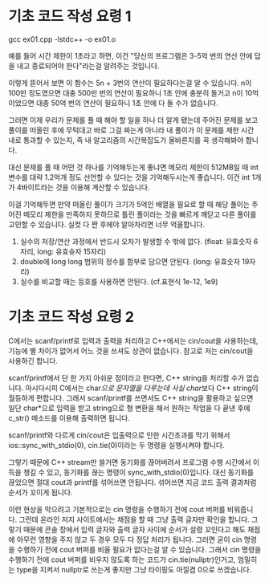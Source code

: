 # 기초 코드 작성 요령 1
gcc ex01.cpp -lstdc++ -o ex01.o

예를 들어 시간 제한이 1초라고 하면, 이건 "당신의 프로그램은 3-5억 번의 연산 안에 답을 내고 종료되어야 한다"라는걸 알려주는 것입니다.

이렇게 뜯어서 보면 이 함수는 5n + 3번의 연산이 필요하다는걸 알 수 있습니다. n이 100만 정도였으면 대충 500만 번의 연산이 필요하니 1초 안에 충분히 돌거고 n이 10억이었으면 대충 50억 번의 연산이 필요하니 1초 안에 다 돌 수가 없습니다.

그러면 이제 우리가 문제를 풀 때 해야 할 일을 하나 더 알게 됐는데 주어진 문제를 보고 풀이를 떠올린 후에 무턱대고 바로 그걸 짜는게 아니라 내 풀이가 이 문제를 제한 시간 내로 통과할 수 있는지, 즉 내 알고리즘의 시간복잡도가 올바른지를 꼭 생각해봐야 합니다.

대신 문제를 풀 때 어떤 것 하나를 기억해두는게 좋냐면 메모리 제한이 512MB일 때 int 변수를 대략 1.2억개 정도 선언할 수 있다는 것을 기억해두시는게 좋습니다. 이건 int 1개가 4바이트라는 것을 이용해 계산할 수 있습니다.

이걸 기억해두면 만약 떠올린 풀이가 크기가 5억인 배열을 필요로 할 때 해당 풀이는 주어진 메모리 제한을 만족하지 못하므로 틀린 풀이라는 것을 빠르게 깨닫고 다른 풀이를 고민할 수 있습니다. 실컷 다 짠 후에야 알아차리면 너무 억울합니다.

1. 실수의 저장/연산 과정에서 반드시 오차가 발생할 수 밖에 없다. (float: 유효숫자 6자리, long: 유효슛자 15자리)
2. double에 long long 범위의 정수를 함부로 담으면 안된다. (long: 유효숫자 19자리)
3. 실수를 비교할 때는 등호를 사용하면 안된다. (cf.표현식 1e-12, 1e9)

# 기초 코드 작성 요령 2
C에서는 scanf/printf로 입력과 출력을 처리하고 C++에서는 cin/cout을 사용하는데, 기능에 별 차이가 없어서 어느 것을 쓰셔도 상관이 없습니다. 참고로 저는 cin/cout을 사용하긴 합니다.

scanf/printf에서 단 한 가지 아쉬운 점이라고 한다면, C++ string을 처리할 수가 없습니다. 아시다시피 C에서는 char*으로 문자열을 다루는데 사실 char*보다 C++ string이 월등하게 편합니다. 그래서 scanf/printf를 쓰면서도 C++ string을 활용하고 싶으면 일단 char*으로 입력을 받고 string으로 형 변환을 해서 원하는 작업을 다 끝낸 후에 c_str() 메소드를 이용해 출력하면 됩니다.

scanf/printf와 다르게 cin/cout은 입출력으로 인한 시간초과를 막기 위해서 ios::sync_with_stdio(0), cin.tie(0)이라는 두 명령을 실행시켜야 합니다.

그렇기 때문에 C++ stream만 쓸거면 동기화를 끊어버려서 프로그램 수행 시간에서 이득을 챙길 수 있고, 동기화를 끊는 명령이 sync_with_stdio(0)입니다. 대신 동기화를 끊었으면 절대 cout과 printf를 섞어쓰면 안됩니다. 섞어쓰면 지금 코드 출력 결과처럼 순서가 꼬이게 됩니다.  

이런 현상을 막으려고 기본적으로는 cin 명령을 수행하기 전에 cout 버퍼를 비워줍니다.
그런데 온라인 저지 사이트에서는 채점을 할 때 그냥 출력 글자만 확인을 합니다. 그렇기 때문에 콘솔 창에서 입력 글자와 출력 글자 사이에 순서가 설령 꼬인다고 해도 채점에 아무런 영향을 주지 않고 두 경우 모두 다 정답 처리가 됩니다.
그러면 굳이 cin 명령을 수행하기 전에 cout 버퍼를 비울 필요가 없다는걸 알 수 있습니다. 그래서 cin 명령을 수행하기 전에 cout 버퍼를 비우지 않도록 하는 코드가 cin.tie(nullptr)인거고, 엄밀히는 type을 지켜서 nullptr로 쓰는게 좋지만 그냥 타이핑도 아낄겸 0으로 쓰겠습니다.



